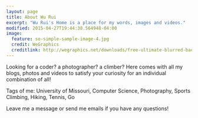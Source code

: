 ```yaml
---
layout: page
title: About Wu Rui 
excerpt: "Wu Rui's Home is a place for my words, images and videos."
modified: 2015-04-27T19:44:38.564948-04:00
image:
  feature: so-simple-sample-image-4.jpg
  credit: WeGraphics
  creditlink: http://wegraphics.net/downloads/free-ultimate-blurred-background-pack/
---
```


Looking for a coder? a photographer? a climber? Here comes with all my blogs, photos and videos to satisfy your curiosity for an individual combination of all!

Tags of me: University of Missouri, Computer Science, Photography, Sports Climbing, Hiking, Tennis, Go

Leave me a message or send me emails if you have any questions!